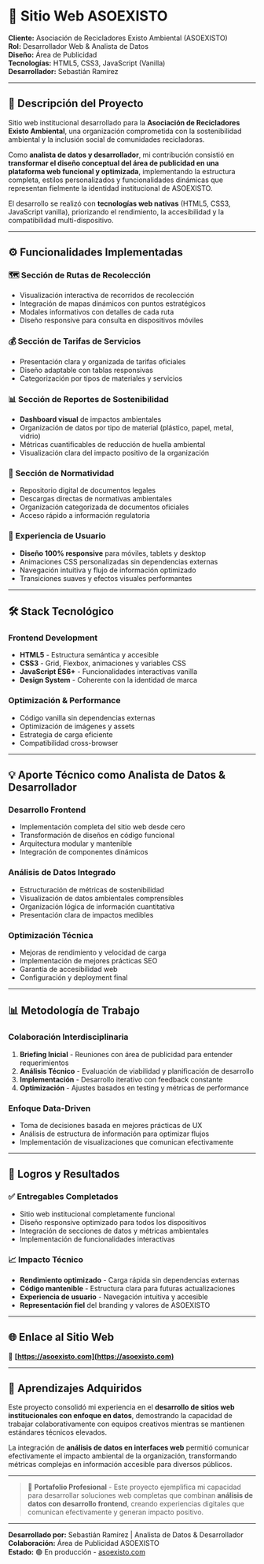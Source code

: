 # 🌿 Sitio Web ASOEXISTO

**Cliente:** Asociación de Recicladores Existo Ambiental (ASOEXISTO)  
**Rol:** Desarrollador Web & Analista de Datos  
**Diseño:** Área de Publicidad  
**Tecnologías:** HTML5, CSS3, JavaScript (Vanilla)  
**Desarrollador:** Sebastián Ramírez

---

## 🧩 Descripción del Proyecto

Sitio web institucional desarrollado para la **Asociación de Recicladores Existo Ambiental**, una organización comprometida con la sostenibilidad ambiental y la inclusión social de comunidades recicladoras. 

Como **analista de datos y desarrollador**, mi contribución consistió en **transformar el diseño conceptual del área de publicidad en una plataforma web funcional y optimizada**, implementando la estructura completa, estilos personalizados y funcionalidades dinámicas que representan fielmente la identidad institucional de ASOEXISTO.

El desarrollo se realizó con **tecnologías web nativas** (HTML5, CSS3, JavaScript vanilla), priorizando el rendimiento, la accesibilidad y la compatibilidad multi-dispositivo.

---

## ⚙️ Funcionalidades Implementadas

### 🗺️ Sección de Rutas de Recolección
- Visualización interactiva de recorridos de recolección
- Integración de mapas dinámicos con puntos estratégicos
- Modales informativos con detalles de cada ruta
- Diseño responsive para consulta en dispositivos móviles

### 💰 Sección de Tarifas de Servicios
- Presentación clara y organizada de tarifas oficiales
- Diseño adaptable con tablas responsivas
- Categorización por tipos de materiales y servicios

### 📊 Sección de Reportes de Sostenibilidad
- **Dashboard visual** de impactos ambientales
- Organización de datos por tipo de material (plástico, papel, metal, vidrio)
- Métricas cuantificables de reducción de huella ambiental
- Visualización clara del impacto positivo de la organización

### 📑 Sección de Normatividad
- Repositorio digital de documentos legales
- Descargas directas de normativas ambientales
- Organización categorizada de documentos oficiales
- Acceso rápido a información regulatoria

### 🎨 Experiencia de Usuario
- **Diseño 100% responsive** para móviles, tablets y desktop
- Animaciones CSS personalizadas sin dependencias externas
- Navegación intuitiva y flujo de información optimizado
- Transiciones suaves y efectos visuales performantes

---

## 🛠️ Stack Tecnológico

### Frontend Development
- **HTML5** - Estructura semántica y accesible
- **CSS3** - Grid, Flexbox, animaciones y variables CSS
- **JavaScript ES6+** - Funcionalidades interactivas vanilla
- **Design System** - Coherente con la identidad de marca

### Optimización & Performance
- Código vanilla sin dependencias externas
- Optimización de imágenes y assets
- Estrategia de carga eficiente
- Compatibilidad cross-browser

---

## 💡 Aporte Técnico como Analista de Datos & Desarrollador

### Desarrollo Frontend
- Implementación completa del sitio web desde cero
- Transformación de diseños en código funcional
- Arquitectura modular y mantenible
- Integración de componentes dinámicos

### Análisis de Datos Integrado
- Estructuración de métricas de sostenibilidad
- Visualización de datos ambientales comprensibles
- Organización lógica de información cuantitativa
- Presentación clara de impactos medibles

### Optimización Técnica
- Mejoras de rendimiento y velocidad de carga
- Implementación de mejores prácticas SEO
- Garantía de accesibilidad web
- Configuración y deployment final

---

## 📊 Metodología de Trabajo

### Colaboración Interdisciplinaria
1. **Briefing Inicial** - Reuniones con área de publicidad para entender requerimientos
2. **Análisis Técnico** - Evaluación de viabilidad y planificación de desarrollo
3. **Implementación** - Desarrollo iterativo con feedback constante
4. **Optimización** - Ajustes basados en testing y métricas de performance

### Enfoque Data-Driven
- Toma de decisiones basada en mejores prácticas de UX
- Análisis de estructura de información para optimizar flujos
- Implementación de visualizaciones que comunican efectivamente

---

## 🎯 Logros y Resultados

### ✅ Entregables Completados
- Sitio web institucional completamente funcional
- Diseño responsive optimizado para todos los dispositivos
- Integración de secciones de datos y métricas ambientales
- Implementación de funcionalidades interactivas

### 📈 Impacto Técnico
- **Rendimiento optimizado** - Carga rápida sin dependencias externas
- **Código mantenible** - Estructura clara para futuras actualizaciones
- **Experiencia de usuario** - Navegación intuitiva y accesible
- **Representación fiel** del branding y valores de ASOEXISTO

---

## 🌐 Enlace al Sitio Web

🔗 **[https://asoexisto.com](https://asoexisto.com)**

---

## 🧠 Aprendizajes Adquiridos

Este proyecto consolidó mi experiencia en el **desarrollo de sitios web institucionales con enfoque en datos**, demostrando la capacidad de trabajar colaborativamente con equipos creativos mientras se mantienen estándares técnicos elevados.

La integración de **análisis de datos en interfaces web** permitió comunicar efectivamente el impacto ambiental de la organización, transformando métricas complejas en información accesible para diversos públicos.

---

> 💼 **Portafolio Profesional** - Este proyecto ejemplifica mi capacidad para desarrollar soluciones web completas que combinan **análisis de datos con desarrollo frontend**, creando experiencias digitales que comunican efectivamente y generan impacto positivo.

---

**Desarrollado por:** Sebastián Ramírez | Analista de Datos & Desarrollador  
**Colaboración:** Área de Publicidad ASOEXISTO  
**Estado:** 🟢 En producción - [asoexisto.com](https://asoexisto.com)
